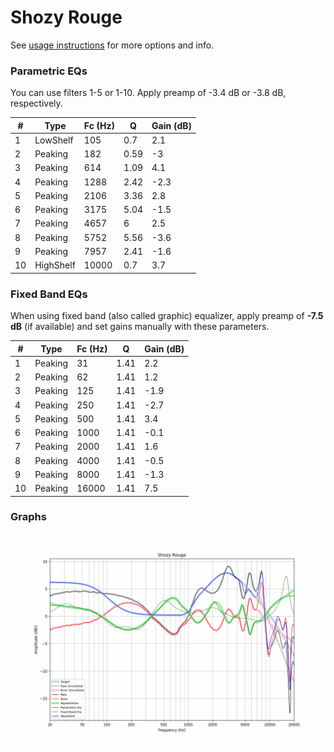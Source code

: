 # Shozy Rouge
See [usage instructions](https://github.com/jaakkopasanen/AutoEq#usage) for more options and info.

### Parametric EQs
You can use filters 1-5 or 1-10. Apply preamp of -3.4 dB or -3.8 dB, respectively.

|   # | Type      |   Fc (Hz) |    Q |   Gain (dB) |
|-----|-----------|-----------|------|-------------|
|   1 | LowShelf  |       105 | 0.7  |         2.1 |
|   2 | Peaking   |       182 | 0.59 |        -3   |
|   3 | Peaking   |       614 | 1.09 |         4.1 |
|   4 | Peaking   |      1288 | 2.42 |        -2.3 |
|   5 | Peaking   |      2106 | 3.36 |         2.8 |
|   6 | Peaking   |      3175 | 5.04 |        -1.5 |
|   7 | Peaking   |      4657 | 6    |         2.5 |
|   8 | Peaking   |      5752 | 5.56 |        -3.6 |
|   9 | Peaking   |      7957 | 2.41 |        -1.6 |
|  10 | HighShelf |     10000 | 0.7  |         3.7 |

### Fixed Band EQs
When using fixed band (also called graphic) equalizer, apply preamp of **-7.5 dB** (if available) and set gains manually with these parameters.

|   # | Type    |   Fc (Hz) |    Q |   Gain (dB) |
|-----|---------|-----------|------|-------------|
|   1 | Peaking |        31 | 1.41 |         2.2 |
|   2 | Peaking |        62 | 1.41 |         1.2 |
|   3 | Peaking |       125 | 1.41 |        -1.9 |
|   4 | Peaking |       250 | 1.41 |        -2.7 |
|   5 | Peaking |       500 | 1.41 |         3.4 |
|   6 | Peaking |      1000 | 1.41 |        -0.1 |
|   7 | Peaking |      2000 | 1.41 |         1.6 |
|   8 | Peaking |      4000 | 1.41 |        -0.5 |
|   9 | Peaking |      8000 | 1.41 |        -1.3 |
|  10 | Peaking |     16000 | 1.41 |         7.5 |

### Graphs
![](./Shozy%20Rouge.png)

